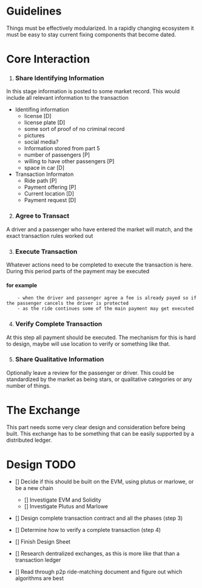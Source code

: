# Guidelines
Things must be effectively modularized. In a rapidly changing ecosystem it must be easy to stay current fixing components that become dated.

# Core Interaction
1. ### Share Identifying Information
In this stage information is posted to some market record. This would include all relevant information to the transaction
- Identifing information
    - license [D]
    - license plate [D]
    - some sort of proof of no criminal record 
    - pictures
    - social media?
    - Information stored from part 5
    - number of passengers [P]
    - willing to have other passengers [P]
    - space in car [D]
- Transaction Informaton
    - Ride path [P]
    - Payment offering [P]
    - Current location [D]
    - Payment request [D]


2. ### Agree to Transact
A driver and a passenger who have entered the market will match, and the exact transaction rules worked out

3. ### Execute Transaction
Whatever actions need to be completed to execute the transaction is here.
During this period parts of the payment may be executed
   #### for example 
        - when the driver and passenger agree a fee is already payed so if the passenger cancels the driver is protected
        - as the ride continues some of the main payment may get executed

4. ### Verify Complete Transaction
At this step all payment should be executed.
The mechanism for this is hard to design, maybe will use location to verify or something like that.

5. ### Share Qualitative Information
Optionally leave a review for the passenger or driver.
This could be standardized by the market as being stars, or qualitative categories or any number of things.

# The Exchange
This part needs some very clear design and consideration before being built. This exchange has to be something that can be easily supported by a distributed ledger. 



# Design TODO
- [] Decide if this should be built on the EVM, using plutus or marlowe, or be a new chain
  - [] Investigate EVM and Solidity
  - [] Investigate Plutus and Marlowe

- [] Design complete transaction contract and all the phases (step 3)

- [] Determine how to verify a complete transaction (step 4)

- [] Finish Design Sheet
- [] Research dentralized exchanges, as this is more like that than a transaction ledger

- [] Read through p2p ride-matching document and figure out which algorithms are best

